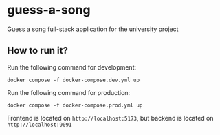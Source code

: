 # guess-a-song

Guess a song full-stack application for the university project

## How to run it?

Run the following command for development:

```plain
docker compose -f docker-compose.dev.yml up
```

Run the following command for production:

```plain
docker compose -f docker-compose.prod.yml up
```

Frontend is located on `http://localhost:5173`, but backend is located on `http://localhost:9091`
